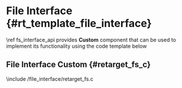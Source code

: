 # File Interface {#rt_template_file_interface}

\ref fs_interface_api provides **Custom** component that can be used to implement its functionality using the code template below

## File Interface Custom {#retarget_fs_c}

\include /file_interface/retarget_fs.c